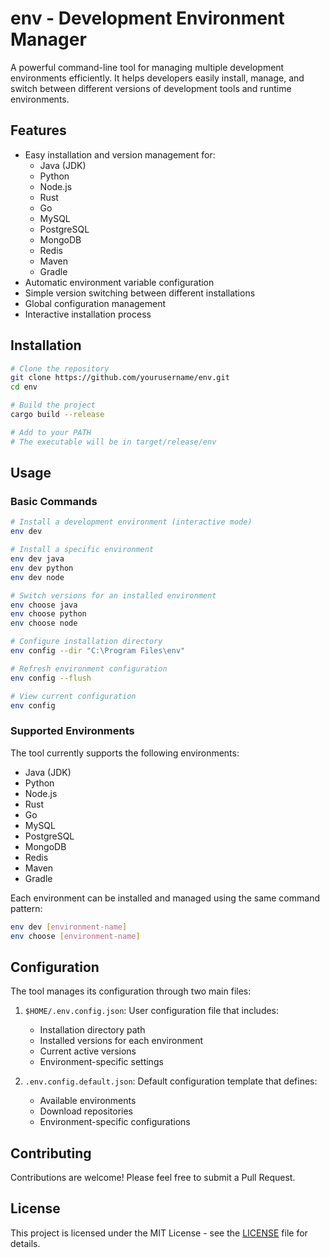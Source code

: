 # env - Development Environment Manager

A powerful command-line tool for managing multiple development environments efficiently. It helps developers easily install, manage, and switch between different versions of development tools and runtime environments.

## Features

- Easy installation and version management for:
  - Java (JDK)
  - Python
  - Node.js
  - Rust
  - Go
  - MySQL
  - PostgreSQL
  - MongoDB
  - Redis
  - Maven
  - Gradle
- Automatic environment variable configuration
- Simple version switching between different installations
- Global configuration management
- Interactive installation process

## Installation

```bash
# Clone the repository
git clone https://github.com/yourusername/env.git
cd env

# Build the project
cargo build --release

# Add to your PATH
# The executable will be in target/release/env
```

## Usage

### Basic Commands

```bash
# Install a development environment (interactive mode)
env dev

# Install a specific environment
env dev java
env dev python
env dev node

# Switch versions for an installed environment
env choose java
env choose python
env choose node

# Configure installation directory
env config --dir "C:\Program Files\env"

# Refresh environment configuration
env config --flush

# View current configuration
env config
```

### Supported Environments

The tool currently supports the following environments:
- Java (JDK)
- Python
- Node.js
- Rust
- Go
- MySQL
- PostgreSQL
- MongoDB
- Redis
- Maven
- Gradle

Each environment can be installed and managed using the same command pattern:
```bash
env dev [environment-name]
env choose [environment-name]
```

## Configuration

The tool manages its configuration through two main files:

1. `$HOME/.env.config.json`: User configuration file that includes:
   - Installation directory path
   - Installed versions for each environment
   - Current active versions
   - Environment-specific settings

2. `.env.config.default.json`: Default configuration template that defines:
   - Available environments
   - Download repositories
   - Environment-specific configurations

## Contributing

Contributions are welcome! Please feel free to submit a Pull Request.

## License

This project is licensed under the MIT License - see the [LICENSE](LICENSE) file for details.
